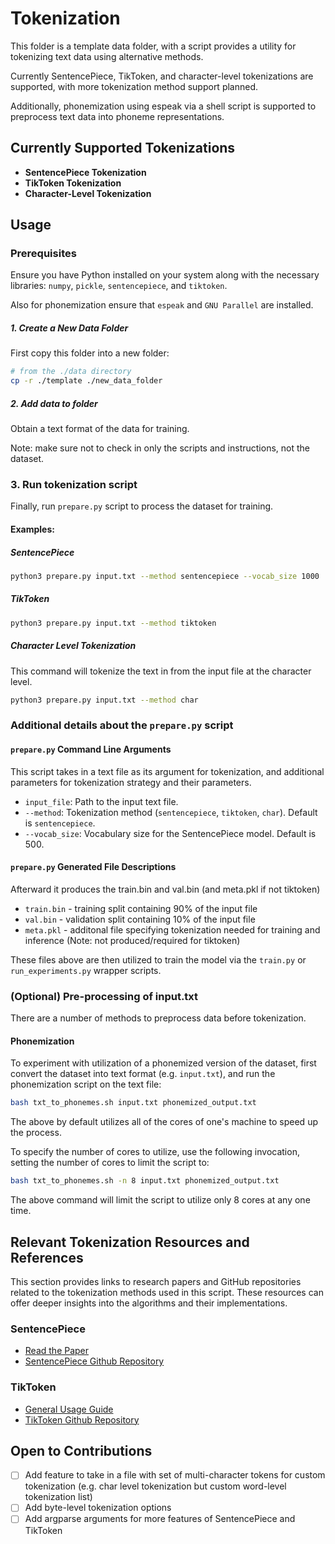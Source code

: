 # Tokenization

This folder is a template data folder, with a script provides a utility for
tokenizing text data using alternative methods.

Currently SentencePiece, TikToken, and character-level tokenizations are
supported, with more tokenization method support planned.

Additionally, phonemization using espeak via a shell script is supported to
preprocess text data into phoneme representations.

## Currently Supported Tokenizations

- **SentencePiece Tokenization**
- **TikToken Tokenization**
- **Character-Level Tokenization**

## Usage

### Prerequisites

Ensure you have Python installed on your system along with the necessary
libraries: `numpy`, `pickle`, `sentencepiece`, and `tiktoken`.

Also for phonemization ensure that `espeak` and `GNU Parallel` are installed.

##### 1. Create a New Data Folder

First copy this folder into a new folder:

```bash
# from the ./data directory
cp -r ./template ./new_data_folder
```

##### 2. Add data to folder

Obtain a text format of the data for training.

Note: make sure not to check in only the scripts and instructions, not the dataset.

### 3. Run tokenization script

Finally, run `prepare.py` script to process the dataset for training.

#### Examples:

##### SentencePiece

```bash
python3 prepare.py input.txt --method sentencepiece --vocab_size 1000
```

##### TikToken

```bash
python3 prepare.py input.txt --method tiktoken
```

##### Character Level Tokenization

This command will tokenize the text in from the input file at the character level.

```bash
python3 prepare.py input.txt --method char
```

### Additional details about the `prepare.py` script

#### `prepare.py` Command Line Arguments

This script takes in a text file as its argument for tokenization, and
additional parameters for tokenization strategy and their parameters.

- `input_file`: Path to the input text file.
- `--method`: Tokenization method (`sentencepiece`, `tiktoken`, `char`). Default is `sentencepiece`.
- `--vocab_size`: Vocabulary size for the SentencePiece model. Default is 500.

#### `prepare.py` Generated File Descriptions

Afterward it produces the train.bin and val.bin (and meta.pkl if not tiktoken)
* `train.bin` - training split containing 90% of the input file
* `val.bin` - validation split containing 10% of the input file
* `meta.pkl` - additonal file specifying tokenization needed for training and inference (Note: not produced/required for tiktoken)

These files above are then utilized to train the model via the `train.py` or
`run_experiments.py` wrapper scripts.

### (Optional) Pre-processing of input.txt

There are a number of methods to preprocess data before tokenization.

#### Phonemization

To experiment with utilization of a phonemized version of the dataset, first
convert the dataset into text format (e.g. `input.txt`), and run the
phonemization script on the text file:

```bash
bash txt_to_phonemes.sh input.txt phonemized_output.txt
```

The above by default utilizes all of the cores of one's machine to speed up the
process.

To specify the number of cores to utilize, use the following invocation, setting
the number of cores to limit the script to:

```bash
bash txt_to_phonemes.sh -n 8 input.txt phonemized_output.txt
```

The above command will limit the script to utilize only 8 cores at any one time.

## Relevant Tokenization Resources and References

This section provides links to research papers and GitHub repositories related to the tokenization methods used in this script. These resources can offer deeper insights into the algorithms and their implementations.

### SentencePiece

- [Read the Paper](https://arxiv.org/abs/1808.06226)
- [SentencePiece Github Repository](https://github.com/google/sentencepiece)

### TikToken

- [General Usage Guide](https://github.com/openai/openai-cookbook/blob/main/examples/How_to_count_tokens_with_tiktoken.ipynb)
- [TikToken Github Repository](https://github.com/openai/tiktoken)

## Open to Contributions

- [ ] Add feature to take in a file with set of multi-character tokens for custom tokenization (e.g. char level tokenization but custom word-level tokenization list)
- [ ] Add byte-level tokenization options
- [ ] Add argparse arguments for more features of SentencePiece and TikToken
